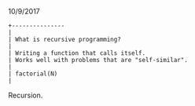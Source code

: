 10/9/2017

    +---------------
    |
    | What is recursive programming?
    | 
    | Writing a function that calls itself.
    | Works well with problems that are "self-similar".
    | 
    | factorial(N)
    | 
Recursion.